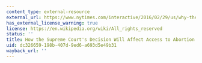 ```yaml
---
content_type: external-resource
external_url: https://www.nytimes.com/interactive/2016/02/29/us/why-the-abortion-clinics-have-closed.html
has_external_license_warning: true
license: https://en.wikipedia.org/wiki/All_rights_reserved
status: ''
title: How the Supreme Court's Decision Will Affect Access to Abortion
uid: dc326659-198b-407d-9ed6-a693d5e49b31
wayback_url: ''
---
```

